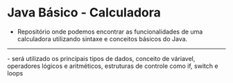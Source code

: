 # Java Básico - Calculadora
- Repositório onde podemos encontrar as funcionalidades de uma calculadora utilizando sintaxe e conceitos básicos do Java.
<hr>
- será utilizado os principais tipos de dados, conceito de váriavel, operadores lógicos e aritméticos, estruturas de controle como if, switch e loops

